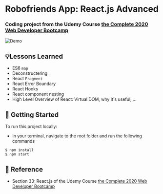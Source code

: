 # Robofriends App: React.js Advanced
### Coding project from the Udemy Course [the Complete 2020 Web Developer Bootcamp](https://www.udemy.com/course/the-complete-web-development-bootcamp/)

![Demo](public/demo.gif)

## 💡Lessons Learned
- ES6 `map`
- Deconstructering
- React `Fragment`
- React Error Boundary
- React Hooks
- React component nesting
- High Level Overview of React: Virtual DOM, why it's useful, ...

## 🚀 Getting Started

To run this project locally:
- In your terminal, navigate to the root folder and run the following commands
```
$ npm install
$ npm start
```

## 📣 Reference
- Section 33: React.js of the Udemy Course [the Complete 2020 Web Developer Bootcamp](https://www.udemy.com/course/the-complete-web-development-bootcamp/)
